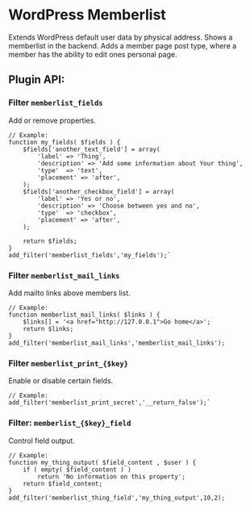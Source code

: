 # WordPress Memberlist #

Extends WordPress default user data by physical address. Shows a memberlist in the backend.
Adds a member page post type, where a member has the ability to edit ones personal page.

## Plugin API: ##

### Filter `memberlist_fields` ###

Add or remove properties.
```
// Example:
function my_fields( $fields ) {
	$fields['another_text_field'] = array(
		'label' => 'Thing',
		'description' => 'Add some information about Your thing',
		'type'	=> 'text',
		'placement' => 'after',
	);
	$fields['another_checkbox_field'] = array(
		'label' => 'Yes or no',
		'description' => 'Choose between yes and no',
		'type'	=> 'checkbox',
		'placement' => 'after',
	);
	
	return $fields;
}
add_filter('memberlist_fields','my_fields');`
```

### Filter `memberlist_mail_links` ###

Add mailto links above members list.
```
// Example:
function memberlist_mail_links( $links ) {
	$links[] = '<a href="http://127.0.0.1">Go home</a>';
	return $links;
}
add_filter('memberlist_mail_links','memberlist_mail_links');
```

### Filter `memberlist_print_{$key}` ###

Enable or disable certain fields.
```
// Example:
add_filter('memberlist_print_secret','__return_false');`
```

### Filter: `memberlist_{$key}_field` ###

Control field output.
```
// Example:
function my_thing_output( $field_content , $user ) {
	if ( empty( $field_content ) )
		return 'No information on this property';
	return $field_content;
}
add_filter('memberlist_thing_field','my_thing_output',10,2);
```